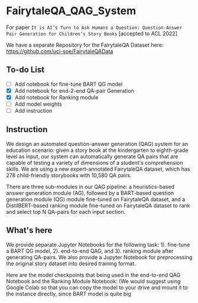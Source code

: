 # FairytaleQA_QAG_System

For paper ```It is AI’s Turn to Ask Humans a Question: Question-Answer Pair Generation for Children’s Story Books``` [accepted to ACL 2022]

We have a separate Repository for the FairytaleQA Dataset here: https://github.com/uci-soe/FairytaleQAData

## To-do List
* [ ] Add notebook for fine-tune BART QG model
* [x] Add notebook for end-2-end QA-pair Generation
* [x] Add notebook for Ranking module 
* [ ] Add model weights
* [ ] Add instruction

## Instruction
We design an automated question-answer generation (QAG) system for an education scenario: given a story book at the kindergarten to eighth-grade level as input, our system can automatically generate QA pairs that are capable of testing a variety of dimensions of a student's comprehension skills. We are using a new expert-annotated FairytaleQA dataset, which has 278 child-friendly storybooks with 10,580 QA pairs.

There are three sub-modules in our QAG pipeline: a heuristics-based answer generation module (AG), followed by a BART-based question generation module (QG) module fine-tuned on FairytaleQA dataset, and a DistilBERT-based ranking module fine-tuned on FairytaleQA dataset to rank and select top N QA-pairs for each input section.

## What's here
We provide separate Jupyter Notebooks for the following task: 1). fine-tune a BART QG model, 2). end-to-end QAG, and 3). ranking module after generating QA-pairs. 
We also provide a Jupyter Notebook for preprocessing the original story dataset into desired training format. 

Here are the model checkpoints that being used in the end-to-end QAG Notebook and the Ranking Module Notebook: (We would suggest using Google Colab so that you can copy the model to your drive and mount it to the instance directly, since BART model is quite big


